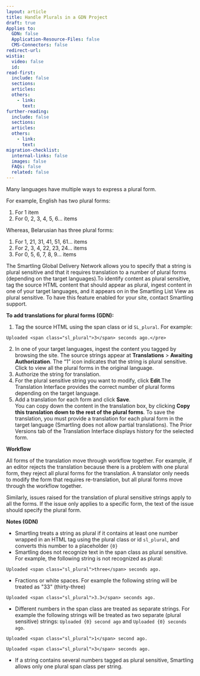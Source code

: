 ```yaml
---
layout: article
title: Handle Plurals in a GDN Project
draft: true
Applies to:
  GDN: false
  Application-Resource-Files: false
  CMS-Connectors: false
redirect-url:
wistia:
  video: false
  id:
read-first:
  include: false
  sections:
  articles:
  others:
    - link:
      text:
further-reading:
  include: false
  sections:
  articles:
  others:
    - link:
      text:
migration-checklist:
  internal-links: false
  images: false
  FAQs: false
  related: false
---
```


Many languages have multiple ways to express a plural form.

For example, English has two plural forms:

1.  For 1 item
2.  For 0, 2, 3, 4, 5, 6... items

Whereas, Belarusian has three plural forms:

1.  For 1, 21, 31, 41, 51, 61... items
2.  For 2, 3, 4, 22, 23, 24... items
3.  For 0, 5, 6, 7, 8, 9... items

The Smartling Global Delivery Network allows you to specify that a string is plural sensitive and that it requires translation to a number of plural forms (depending on the target languages).To identify content as plural sensitive, tag the source HTML content that should appear as plural, ingest content in one of your target languages, and it appears on in the Smartling List View as plural sensitive. To have this feature enabled for your site, contact Smartling support.

**To add translations for plural forms (GDN):**

1.  Tag the source HTML using the span class or id `SL_plural`. For example:  

~~~
Uploaded <span class="sl_plural">3</span> seconds ago.</pre>
~~~

2.  In one of your target languages, ingest the content you tagged by browsing the site. The source strings appear at **Translations** > **Awaiting Authorization**. The “1” icon indicates that the string is plural sensitive. Click to view all the plural forms in the original language.
3.  Authorize the string for translation.
4.  For the plural sensitive string you want to modify, click **Edit**.The Translation Interface provides the correct number of plural forms depending on the target language.
5.  Add a translation for each form and click **Save**.  
    You can copy down the content in the translation box, by clicking **Copy this translation down to the rest of the plural forms**. To save the translation, you must provide a translation for each plural form in the target language (Smartling does not allow partial translations). The Prior Versions tab of the Translation Interface displays history for the selected form.

**Workflow**

All forms of the translation move through workflow together. For example, if an editor rejects the translation because there is a problem with one plural form, they reject all plural forms for the translation. A translator only needs to modify the form that requires re-translation, but all plural forms move through the workflow together.

Similarly, issues raised for the translation of plural sensitive strings apply to all the forms. If the issue only applies to a specific form, the text of the issue should specify the plural form.

**Notes (GDN)**

*   Smartling treats a string as plural if it contains at least one number wrapped in an HTML tag using the plural class or id `sl_plural`, and converts this number to a placeholder `{0}`
*   Smartling does not recognize text in the span class as plural sensitive. For example, the following string is not recognized as plural:

~~~
Uploaded <span class="sl_plural">three</span> seconds ago.
~~~

*   Fractions or white spaces. For example the following string will be treated as "33" (thirty-three)

~~~
Uploaded <span class="sl_plural">3.3</span> seconds ago.
~~~

 
*   Different numbers in the span class are treated as separate strings. For example the following strings will be treated as two separate (plural sensitive) strings: `Uploaded {0} second ago` and `Uploaded {0} seconds ago`.
~~~
Uploaded <span class="sl_plural">1</span> second ago.
~~~

~~~
Uploaded <span class="sl_plural">3</span> seconds ago.
~~~


*   If a string contains several numbers tagged as plural sensitive, Smartling allows only one plural span class per string.

